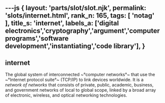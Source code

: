 ---js
{
  layout: 'parts/slot/slot.njk',
  permalink: 'slots/internet.html',
  rank_n: 165,
  tags: [ 'notag' ],
  title_s: 'internet',
  labels_a: ['digital electronics','cryptography','argument','computer programs','software development','instantiating','code library'],
}
---
## internet

The global system of interconnected ~°computer networks°~ that use the ~°Internet protocol suite°~ (TCP/IP) to link devices worldwide. It is a <i>network of networks</i> that consists of private, public, academic, business, and government networks of local to global scope, linked by a broad array of electronic, wireless, and optical networking technologies.
